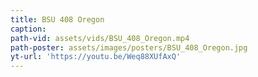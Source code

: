 ```yaml
---
title: BSU 408 Oregon
caption:
path-vid: assets/vids/BSU_408_Oregon.mp4
path-poster: assets/images/posters/BSU_408_Oregon.jpg
yt-url: 'https://youtu.be/Weq88XUfAxQ'
---
```

